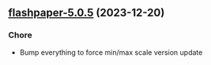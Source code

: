 

## [flashpaper-5.0.5](https://github.com/truecharts/charts/compare/flashpaper-5.0.4...flashpaper-5.0.5) (2023-12-20)

### Chore

- Bump everything to force min/max scale version update
  
  